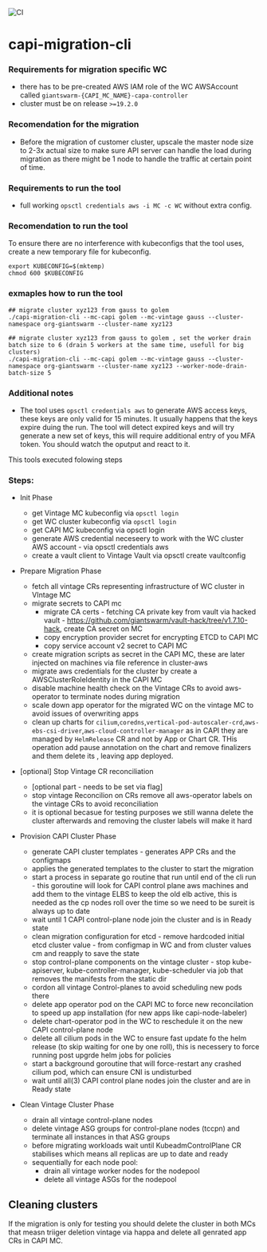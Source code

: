 ![CI](https://github.com/giantswarm/capi-migration-cli/actions/workflows/ci.yaml/badge.svg)


# capi-migration-cli

### Requirements for migration specific WC
- there has to be pre-created AWS IAM role of the WC AWSAccount called `giantswarm-{CAPI_MC_NAME}-capa-controller`
- cluster must be on release `>=19.2.0`

### Recomendation for the migration
- Before the migration of customer cluster, upscale the master node size to 2-3x actual size to make sure API server can handle the load during migration as there might be 1 node to handle the traffic at certain point of time.

### Requirements to run the tool
- full working `opsctl credentials aws -i MC -c WC` without extra config.

### Recomendation to run the tool
To ensure there are no interference with kubeconfigs that the tool uses, create a new temporary file for kubeconfig.
```
export KUBECONFIG=$(mktemp)
chmod 600 $KUBECONFIG
```

### exmaples how to run the tool

```
## migrate cluster xyz123 from gauss to golem
./capi-migration-cli --mc-capi golem --mc-vintage gauss --cluster-namespace org-giantswarm --cluster-name xyz123

## migrate cluster xyz123 from gauss to golem , set the worker drain batch size to 6 (drain 5 workers at the same time, usefull for big clusters)
./capi-migration-cli --mc-capi golem --mc-vintage gauss --cluster-namespace org-giantswarm --cluster-name xyz123 --worker-node-drain-batch-size 5
```

### Additional notes
*  The tool uses `opsctl credentials aws` to generate AWS access keys, these keys are only valid for 15 minutes. It usually happens that the keys expire duing the run. The tool will detect expired keys and will try generate a new set of keys, this will require additional entry of you MFA token. You should watch the oputput and react to it.

This tools executed folowing steps
### Steps:

* Init Phase
  * get Vintage MC kubeconfig via `opsctl login`
  * get WC cluster kubeconfig via `opsctl login`
  * get CAPI MC kubeconfig via opsctl login
  * generate AWS credential neceseery to work with the WC cluster AWS account - via opsctl credentials aws
  * create a vault client to Vintage Vault via opsctl create vaultconfig

* Prepare Migration Phase
  * fetch all vintage CRs  representing infrastructure of WC cluster in VIntage MC
  * migrate secrets to CAPI mc 
    * migrate CA certs - fetching CA private key from vault via hacked vault - https://github.com/giantswarm/vault-hack/tree/v1.7.10-hack, create CA secret on MC
    * copy encryption provider secret for encrypting ETCD to CAPI MC
    * copy service account v2 secret to CAPI MC
  * create migration scripts as secret in the CAPI MC, these are later injected on machines via file reference in cluster-aws
  * migrate aws credentials for the cluster by create a AWSClusterRoleIdentity in the CAPI MC
  * disable machine health check on the Vintage CRs to avoid aws-operator to terminate nodes during migration
  * scale down app operator for the migrated WC on the vintage MC to avoid issues of overwriting apps
  * clean up charts for `cilium`,`coredns`,`vertical-pod-autoscaler-crd`,`aws-ebs-csi-driver`,`aws-cloud-controller-manager` as in CAPI they are managed by `HelmRelease` CR and not by App or Chart CR. THis operation add pause annotation on the chart and remove finalizers and them delete its , leaving app deployed.

* [optional] Stop Vintage CR reconciliation
  * [optional part - needs to be set via flag] 
  * stop vintage Reconcilion on CRs remove all aws-operator labels on the vintage CRs to avoid reconciliation
  * it is optional becasue for testing purposes we still wanna delete the cluster afterwards and removing the cluster labels will make it hard

* Provision CAPI Cluster Phase
  * generate CAPI cluster templates - generates APP CRs and the configmaps
  * applies the generated templates to the cluster to start the migration
  * start a process in separate go routine that run until end of the cli run - this goroutine will look for CAPI control plane aws machines and add them to the vintage ELBS to keep the old elb active, this is needed as the cp nodes roll over the time so we need to be sureit is always up to date
  * wait until 1 CAPI control-plane node join the cluster and is in Ready state
  * clean migration configuration for etcd - remove hardcoded initial etcd cluster value - from configmap in WC and from cluster values cm and reapply to save the state
  * stop control-plane components on the vintage cluster - stop kube-apiserver, kube-controller-manager, kube-scheduler via job that removes the manifests from the static dir
  * cordon all vintage Control-planes to avoid scheduling new pods there
  * delete app operator pod on the CAPI MC to force new reconcilation to speed up app installation (for new apps like capi-node-labeler)
  * delete chart-operator pod in the WC to reschedule it on the new CAPI control-plane node
  * delete all cilium pods in the WC to ensure fast update fo the helm release (to skip waiting for one by one roll), this is necessery to force running post upgrde helm jobs for policies
  * start a background goroutine that will force-restart any crashed cilium pod, which can ensure CNI is undisturbed
  * wait until all(3) CAPI control plane nodes join the cluster and are in Ready state

* Clean Vintage Cluster Phase
  * drain all vintage control-plane nodes
  * delete vintage ASG groups for control-plane nodes (tccpn) and terminate all instances in that ASG groups
  *  before migrating workloads wait until KubeadmControlPlane CR stabilises which means  all replicas are up to date and ready
  * sequentially for each node pool:
    * drain all vintage worker nodes for the nodepool
    * delete all vintage ASGs for the nodepool

   
## Cleaning clusters
If the migration is only for testing you should delete the cluster in both MCs that measn triiger deletion vintage via happa and delete all genrated app CRs in CAPI MC.
